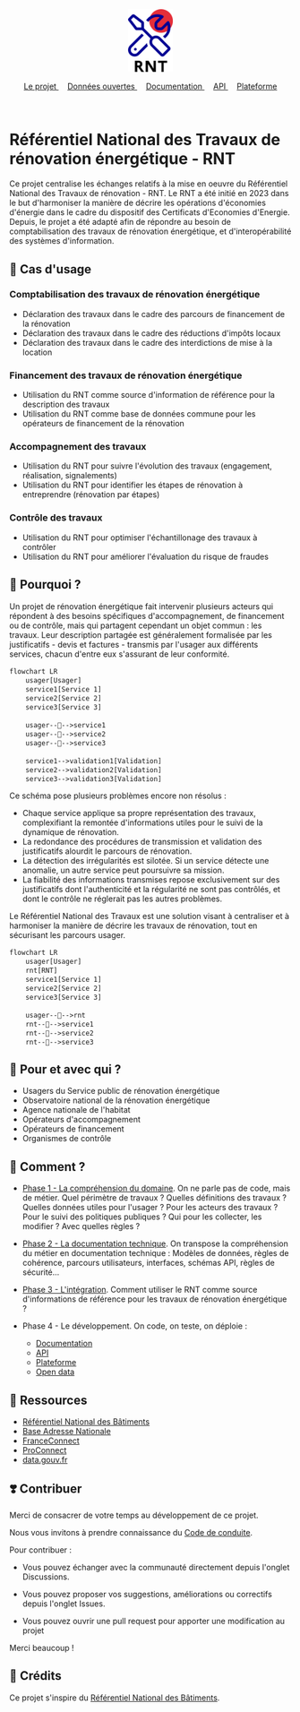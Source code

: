 <div align="center">
    <img width="80" height="auto" src="https://raw.githubusercontent.com/referentiel-national-travaux-renovation/.github/refs/heads/main/assets/logo.svg" alt="RNT">
</div>
<p align="center">
    <a href="https://github.com/referentiel-national-travaux-renovation">
        Le projet
    </a>&nbsp;&nbsp;&nbsp;
    <a href="https://github.com/referentiel-national-travaux-renovation/opendata">
        Données ouvertes
    </a>&nbsp;&nbsp;&nbsp;
    <a href="https://github.com/referentiel-national-travaux-renovation/documentation">
        Documentation
    </a>&nbsp;&nbsp;&nbsp;
    <a href="https://github.com/referentiel-national-travaux-renovation/api">
        API
    </a>&nbsp;&nbsp;&nbsp;
    <a href="https://github.com/referentiel-national-travaux-renovation/app">
        Plateforme
    </a>
</p>
<br/>

# Référentiel National des Travaux de rénovation énergétique - RNT

Ce projet centralise les échanges relatifs à la mise en oeuvre du Référentiel National des Travaux de rénovation - RNT. Le RNT a été initié en 2023 dans le but d'harmoniser la manière de décrire les opérations d'économies d'énergie dans le cadre du dispositif des Certificats d'Economies d'Energie. Depuis, le projet a été adapté afin de répondre au besoin de comptabilisation des travaux de rénovation énergétique, et d'interopérabilité des systèmes d'information.

## 🎯 Cas d'usage

### Comptabilisation des travaux de rénovation énergétique

- Déclaration des travaux dans le cadre des parcours de financement de la rénovation
- Déclaration des travaux dans le cadre des réductions d'impôts locaux
- Déclaration des travaux dans le cadre des interdictions de mise à la location

### Financement des travaux de rénovation énergétique

- Utilisation du RNT comme source d'information de référence pour la description des travaux
- Utilisation du RNT comme base de données commune pour les opérateurs de financement de la rénovation

### Accompagnement des travaux

- Utilisation du RNT pour suivre l'évolution des travaux (engagement, réalisation, signalements)
- Utilisation du RNT pour identifier les étapes de rénovation à entreprendre (rénovation par étapes)

### Contrôle des travaux

- Utilisation du RNT pour optimiser l'échantillonage des travaux à contrôler
- Utilisation du RNT pour améliorer l'évaluation du risque de fraudes

## 💬 Pourquoi ?

Un projet de rénovation énergétique fait intervenir plusieurs acteurs qui répondent à des besoins spécifiques d'accompagnement, de financement ou de contrôle, mais qui partagent cependant un objet commun : les travaux. Leur description partagée est généralement formalisée par les justificatifs - devis et factures - transmis par l'usager aux différents services, chacun d'entre eux s'assurant de leur conformité.

```mermaid
flowchart LR
    usager[Usager]
    service1[Service 1]
    service2[Service 2]
    service3[Service 3]

    usager--📑-->service1
    usager--📑-->service2
    usager--📑-->service3

    service1-->validation1[Validation]
    service2-->validation2[Validation]
    service3-->validation3[Validation]
```

Ce schéma pose plusieurs problèmes encore non résolus :

- Chaque service applique sa propre représentation des travaux, complexifiant la remontée d'informations utiles pour le suivi de la dynamique de rénovation.
- La redondance des procédures de transmission et validation des justificatifs alourdit le parcours de rénovation.
- La détection des irrégularités est silotée. Si un service détecte une anomalie, un autre service peut poursuivre sa mission.
- La fiabilité des informations transmises repose exclusivement sur des justificatifs dont l'authenticité et la régularité ne sont pas contrôlés, et dont le contrôle ne réglerait pas les autres problèmes.

Le Référentiel National des Travaux est une solution visant à centraliser et à harmoniser la manière de décrire les travaux de rénovation, tout en sécurisant les parcours usager.

```mermaid
flowchart LR
    usager[Usager]
    rnt[RNT]
    service1[Service 1]
    service2[Service 2]
    service3[Service 3]

    usager--🔏-->rnt
    rnt--📐-->service1
    rnt--📐-->service2
    rnt--📐-->service3
```

## 🤝 Pour et avec qui ?

- Usagers du Service public de rénovation énergétique
- Observatoire national de la rénovation énergétique
- Agence nationale de l'habitat
- Opérateurs d'accompagnement
- Opérateurs de financement
- Organismes de contrôle

## 🚀 Comment ?

- [Phase 1 - La compréhension du domaine](../domain). On ne parle pas de code, mais de métier. Quel périmètre de travaux ? Quelles définitions des travaux ? Quelles données utiles pour l'usager ? Pour les acteurs des travaux ? Pour le suivi des politiques publiques ? Qui pour les collecter, les modifier ? Avec quelles règles ?

- [Phase 2 - La documentation technique](../specs). On transpose la compréhension du métier en documentation technique : Modèles de données, règles de cohérence, parcours utilisateurs, interfaces, schémas API, règles de sécurité...

- [Phase 3 - L'intégration](../integration). Comment utiliser le RNT comme source d'informations de référence pour les travaux de rénovation énergétique ?

- Phase 4 - Le développement. On code, on teste, on déploie :
  - [Documentation](https://github.com/referentiel-national-travaux-renovation/documentation)
  - [API](https://github.com/referentiel-national-travaux-renovation/api)
  - [Plateforme](https://github.com/referentiel-national-travaux-renovation/app)
  - [Open data](https://github.com/referentiel-national-travaux-renovation/opendata)

## 🧩 Ressources

- [Référentiel National des Bâtiments](https://rnb.beta.gouv.fr/)
- [Base Adresse Nationale](https://adresse.data.gouv.fr/)
- [FranceConnect](https://franceconnect.gouv.fr/)
- [ProConnect](https://www.proconnect.gouv.fr/)
- [data.gouv.fr](https://data.gouv.fr/)

## ❣️ Contribuer

Merci de consacrer de votre temps au développement de ce projet.

Nous vous invitons à prendre connaissance du [Code de conduite](/CODE_OF_CONDUCT.md).

Pour contribuer :

- Vous pouvez échanger avec la communauté directement depuis l'onglet Discussions.

- Vous pouvez proposer vos suggestions, améliorations ou correctifs depuis l'onglet Issues.

- Vous pouvez ouvrir une pull request pour apporter une modification au projet

Merci beaucoup !

## 🙏 Crédits

Ce projet s'inspire du [Référentiel National des Bâtiments](https://rnb.beta.gouv.fr/).
